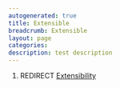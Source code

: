 ```yaml
---
autogenerated: true
title: Extensible
breadcrumb: Extensible
layout: page
categories: 
description: test description
---
```


1.  REDIRECT [Extensibility](Extensibility )
